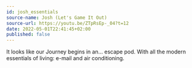 ```yaml
---
id: josh_essentials
source-name: Josh (Let's Game It Out)
source-url: https://youtu.be/ZTpRsEp-_04?t=12
date: 2022-05-01T22:41:45+02:00
published: false
---
```


It looks like our Journey begins in an… escape pod. With all the modern essentials of living: e-mail and air conditioning.
